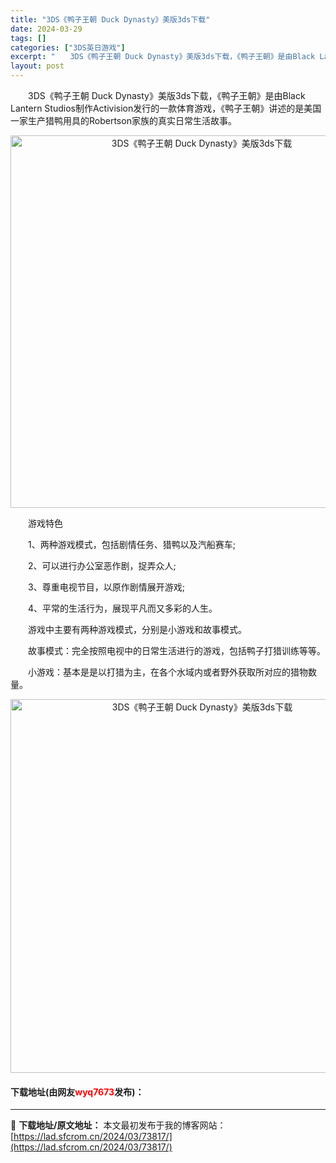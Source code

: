 ```yaml
---
title: "3DS《鸭子王朝 Duck Dynasty》美版3ds下载"
date: 2024-03-29
tags: []
categories: ["3DS英日游戏"]
excerpt: "　　3DS《鸭子王朝 Duck Dynasty》美版3ds下载，《鸭子王朝》是由Black Lantern Studios制作Activision发行的一款体育游戏，《鸭子王朝》讲述的是美国一家生产猎鸭用具的Robertson家族的真实日常生活故事。 　　游戏特色 　　1、两种游戏模式，包括剧情任务&hellip;"
layout: post
---
```


 <p>　　3DS《鸭子王朝 Duck Dynasty》美版3ds下载，《鸭子王朝》是由Black Lantern Studios制作Activision发行的一款体育游戏，《鸭子王朝》讲述的是美国一家生产猎鸭用具的Robertson家族的真实日常生活故事。</p> <p align="center"><img align="" border="0" src="https://lad.sfcrom.cn/wp-content/uploads/2024/03/20240329_66062c82e0e10.png" width="596" alt="3DS《鸭子王朝 Duck Dynasty》美版3ds下载" /></p> <p>　　游戏特色</p> <p>　　1、两种游戏模式，包括剧情任务、猎鸭以及汽船赛车;</p> <p>　　2、可以进行办公室恶作剧，捉弄众人;</p> <p>　　3、尊重电视节目，以原作剧情展开游戏;</p> <p>　　4、平常的生活行为，展现平凡而又多彩的人生。</p> <p>　　游戏中主要有两种游戏模式，分别是小游戏和故事模式。</p> <p>　　故事模式：完全按照电视中的日常生活进行的游戏，包括鸭子打猎训练等等。</p> <p>　　小游戏：基本是是以打猎为主，在各个水域内或者野外获取所对应的猎物数量。</p> <p align="center"><img align="" border="0" src="https://lad.sfcrom.cn/wp-content/uploads/2024/03/20240329_66062c841b026.png" width="598" alt="3DS《鸭子王朝 Duck Dynasty》美版3ds下载" /></p> <p><h4>下载地址(由网友<font color="red">wyq7673</font>发布)：</h4></p> 

---
📖 **下载地址/原文地址：** 本文最初发布于我的博客网站：[https://lad.sfcrom.cn/2024/03/73817/](https://lad.sfcrom.cn/2024/03/73817/)
